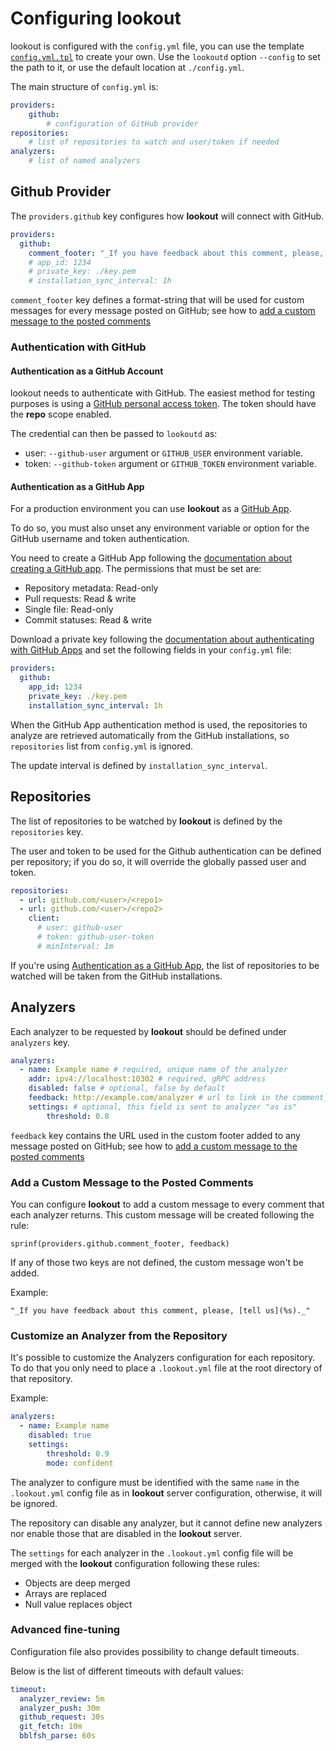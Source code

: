# Configuring lookout

lookout is configured with the `config.yml` file, you can use the template [`config.yml.tpl`](../config.yml.tpl) to create your own. Use the `lookoutd` option `--config` to set the path to it, or use the default location at `./config.yml`.

The main structure of `config.yml` is:

```yml
providers:
    github:
        # configuration of GitHub provider
repositories:
    # list of repositories to watch and user/token if needed
analyzers:
    # list of named analyzers
```


## Github Provider

The `providers.github` key configures how **lookout** will connect with GitHub. 

```yml
providers:
  github:
    comment_footer: "_If you have feedback about this comment, please, [tell us](%s)._"
    # app_id: 1234
    # private_key: ./key.pem
    # installation_sync_interval: 1h
```

`comment_footer` key defines a format-string that will be used for custom messages for every message posted on GitHub; see how to [add a custom message to the posted comments](#custom-footer)

<a id=basic-auth></a>
### Authentication with GitHub

#### Authentication as a GitHub Account

lookout needs to authenticate with GitHub. The easiest method for testing purposes is using a [GitHub personal access token](https://help.github.com/articles/creating-a-personal-access-token-for-the-command-line/). The token should have the **repo** scope enabled.

The credential can then be passed to `lookoutd` as:

- user: `--github-user` argument or `GITHUB_USER` environment variable.
- token: `--github-token` argument or `GITHUB_TOKEN` environment variable.

<a id=github-app></a>
#### Authentication as a GitHub App

For a production environment you can use **lookout** as a [GitHub App](https://developer.github.com/apps/about-apps/).

To do so, you must also unset any environment variable or option for the GitHub username and token authentication.

You need to create a GitHub App following the [documentation about creating a GitHub app](https://developer.github.com/apps/building-github-apps/creating-a-github-app/). The permissions that must be set are:

- Repository metadata: Read-only
- Pull requests: Read & write
- Single file: Read-only
- Commit statuses: Read & write

Download a private key following the [documentation about authenticating with GitHub Apps](https://developer.github.com/apps/building-github-apps/authenticating-with-github-apps/) and set the following fields in your `config.yml` file:

```yml
providers:
  github:
    app_id: 1234
    private_key: ./key.pem
    installation_sync_interval: 1h
```

When the GitHub App authentication method is used, the repositories to analyze are retrieved automatically from the GitHub installations, so `repositories` list from `config.yml` is ignored.

The update interval is defined by `installation_sync_interval`.


## Repositories

The list of repositories to be watched by **lookout** is defined by the `repositories` key.

The user and token to be used for the Github authentication can be defined per repository; if you do so, it will override the globally passed user and token.

```yml
repositories:
  - url: github.com/<user>/<repo1>
  - url: github.com/<user>/<repo2>
    client:
      # user: github-user
      # token: github-user-token
      # minInterval: 1m
```

If you're using [Authentication as a GitHub App](#github-app), the list of repositories to be watched will be taken from the GitHub installations.

## Analyzers

Each analyzer to be requested by **lookout** should be defined under `analyzers` key.

```yml
analyzers:
  - name: Example name # required, unique name of the analyzer
    addr: ipv4://localhost:10302 # required, gRPC address
    disabled: false # optional, false by default
    feedback: http://example.com/analyzer # url to link in the comment_footer
    settings: # optional, this field is sent to analyzer "as is"
        threshold: 0.8
```

`feedback` key contains the URL used in the custom footer added to any message posted on GitHub; see how to [add a custom message to the posted comments](#custom-footer)

<a id=custom-footer></a>
### Add a Custom Message to the Posted Comments

You can configure **lookout** to add a custom message to every comment that each analyzer returns. This custom message will be created following the rule:
```
sprinf(providers.github.comment_footer, feedback)
```
If any of those two keys are not defined, the custom message won't be added.

Example:
```text
"_If you have feedback about this comment, please, [tell us](%s)._"
```

### Customize an Analyzer from the Repository

It's possible to customize the Analyzers configuration for each repository. To do that you only need to place a `.lookout.yml` file at the root directory of that repository.

Example:
```yml
analyzers:
  - name: Example name
    disabled: true
    settings:
        threshold: 0.9
        mode: confident
```

The analyzer to configure must be identified with the same `name` in the `.lookout.yml` config file as in **lookout** server configuration, otherwise, it will be ignored.

The repository can disable any analyzer, but it cannot define new analyzers nor enable those that are disabled in the **lookout** server.

The `settings` for each analyzer in the `.lookout.yml` config file will be merged with the **lookout** configuration following these rules:

- Objects are deep merged
- Arrays are replaced
- Null value replaces object

### Advanced fine-tuning

Configuration file also provides possibility to change default timeouts.

Below is the list of different timeouts with default values:

```yaml
timeout:
  analyzer_review: 5m
  analyzer_push: 30m
  github_request: 30s
  git_fetch: 10m
  bblfsh_parse: 60s
```
